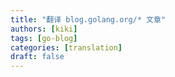 ```yaml
---
title: "翻译 blog.golang.org/* 文章"
authors: [kiki]
tags: [go-blog]
categories: [translation]
draft: false
---
```


